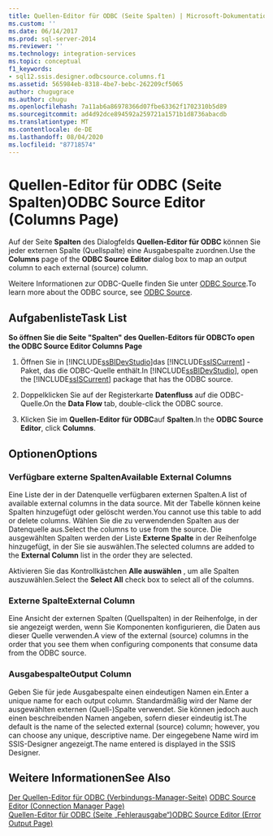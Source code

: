 ```yaml
---
title: Quellen-Editor für ODBC (Seite Spalten) | Microsoft-Dokumentation
ms.custom: ''
ms.date: 06/14/2017
ms.prod: sql-server-2014
ms.reviewer: ''
ms.technology: integration-services
ms.topic: conceptual
f1_keywords:
- sql12.ssis.designer.odbcsource.columns.f1
ms.assetid: 565984eb-8318-4be7-bebc-262209cf5065
author: chugugrace
ms.author: chugu
ms.openlocfilehash: 7a11ab6a86978366d07fbe63362f1702310b5d89
ms.sourcegitcommit: ad4d92dce894592a259721a1571b1d8736abacdb
ms.translationtype: MT
ms.contentlocale: de-DE
ms.lasthandoff: 08/04/2020
ms.locfileid: "87718574"
---
```

# <a name="odbc-source-editor-columns-page"></a><span data-ttu-id="20aad-102">Quellen-Editor für ODBC (Seite Spalten)</span><span class="sxs-lookup"><span data-stu-id="20aad-102">ODBC Source Editor (Columns Page)</span></span>
  <span data-ttu-id="20aad-103">Auf der Seite **Spalten** des Dialogfelds **Quellen-Editor für ODBC** können Sie jeder externen Spalte (Quellspalte) eine Ausgabespalte zuordnen.</span><span class="sxs-lookup"><span data-stu-id="20aad-103">Use the **Columns** page of the **ODBC Source Editor** dialog box to map an output column to each external (source) column.</span></span>  
  
 <span data-ttu-id="20aad-104">Weitere Informationen zur ODBC-Quelle finden Sie unter [ODBC Source](data-flow/odbc-source.md).</span><span class="sxs-lookup"><span data-stu-id="20aad-104">To learn more about the ODBC source, see [ODBC Source](data-flow/odbc-source.md).</span></span>  
  
## <a name="task-list"></a><span data-ttu-id="20aad-105">Aufgabenliste</span><span class="sxs-lookup"><span data-stu-id="20aad-105">Task List</span></span>  
 <span data-ttu-id="20aad-106">**So öffnen Sie die Seite "Spalten" des Quellen-Editors für ODBC**</span><span class="sxs-lookup"><span data-stu-id="20aad-106">**To open the ODBC Source Editor Columns Page**</span></span>  
  
1.  <span data-ttu-id="20aad-107">Öffnen Sie in [!INCLUDE[ssBIDevStudio](../includes/ssbidevstudio-md.md)]das [!INCLUDE[ssISCurrent](../includes/ssiscurrent-md.md)] -Paket, das die ODBC-Quelle enthält.</span><span class="sxs-lookup"><span data-stu-id="20aad-107">In [!INCLUDE[ssBIDevStudio](../includes/ssbidevstudio-md.md)], open the [!INCLUDE[ssISCurrent](../includes/ssiscurrent-md.md)] package that has the ODBC source.</span></span>  
  
2.  <span data-ttu-id="20aad-108">Doppelklicken Sie auf der Registerkarte **Datenfluss** auf die ODBC-Quelle.</span><span class="sxs-lookup"><span data-stu-id="20aad-108">On the **Data Flow** tab, double-click the ODBC source.</span></span>  
  
3.  <span data-ttu-id="20aad-109">Klicken Sie im **Quellen-Editor für ODBC**auf **Spalten**.</span><span class="sxs-lookup"><span data-stu-id="20aad-109">In the **ODBC Source Editor**, click **Columns**.</span></span>  
  
## <a name="options"></a><span data-ttu-id="20aad-110">Optionen</span><span class="sxs-lookup"><span data-stu-id="20aad-110">Options</span></span>  
  
### <a name="available-external-columns"></a><span data-ttu-id="20aad-111">Verfügbare externe Spalten</span><span class="sxs-lookup"><span data-stu-id="20aad-111">Available External Columns</span></span>  
 <span data-ttu-id="20aad-112">Eine Liste der in der Datenquelle verfügbaren externen Spalten.</span><span class="sxs-lookup"><span data-stu-id="20aad-112">A list of available external columns in the data source.</span></span> <span data-ttu-id="20aad-113">Mit der Tabelle können keine Spalten hinzugefügt oder gelöscht werden.</span><span class="sxs-lookup"><span data-stu-id="20aad-113">You cannot use this table to add or delete columns.</span></span> <span data-ttu-id="20aad-114">Wählen Sie die zu verwendenden Spalten aus der Datenquelle aus.</span><span class="sxs-lookup"><span data-stu-id="20aad-114">Select the columns to use from the source.</span></span> <span data-ttu-id="20aad-115">Die ausgewählten Spalten werden der Liste **Externe Spalte** in der Reihenfolge hinzugefügt, in der Sie sie auswählen.</span><span class="sxs-lookup"><span data-stu-id="20aad-115">The selected columns are added to the **External Column** list in the order they are selected.</span></span>  
  
 <span data-ttu-id="20aad-116">Aktivieren Sie das Kontrollkästchen **Alle auswählen** , um alle Spalten auszuwählen.</span><span class="sxs-lookup"><span data-stu-id="20aad-116">Select the **Select All** check box to select all of the columns.</span></span>  
  
### <a name="external-column"></a><span data-ttu-id="20aad-117">Externe Spalte</span><span class="sxs-lookup"><span data-stu-id="20aad-117">External Column</span></span>  
 <span data-ttu-id="20aad-118">Eine Ansicht der externen Spalten (Quellspalten) in der Reihenfolge, in der sie angezeigt werden, wenn Sie Komponenten konfigurieren, die Daten aus dieser Quelle verwenden.</span><span class="sxs-lookup"><span data-stu-id="20aad-118">A view of the external (source) columns in the order that you see them when configuring components that consume data from the ODBC source.</span></span>  
  
### <a name="output-column"></a><span data-ttu-id="20aad-119">Ausgabespalte</span><span class="sxs-lookup"><span data-stu-id="20aad-119">Output Column</span></span>  
 <span data-ttu-id="20aad-120">Geben Sie für jede Ausgabespalte einen eindeutigen Namen ein.</span><span class="sxs-lookup"><span data-stu-id="20aad-120">Enter a unique name for each output column.</span></span> <span data-ttu-id="20aad-121">Standardmäßig wird der Name der ausgewählten externen (Quell-)Spalte verwendet. Sie können jedoch auch einen beschreibenden Namen angeben, sofern dieser eindeutig ist.</span><span class="sxs-lookup"><span data-stu-id="20aad-121">The default is the name of the selected external (source) column; however, you can choose any unique, descriptive name.</span></span> <span data-ttu-id="20aad-122">Der eingegebene Name wird im SSIS-Designer angezeigt.</span><span class="sxs-lookup"><span data-stu-id="20aad-122">The name entered is displayed in the SSIS Designer.</span></span>  
  
## <a name="see-also"></a><span data-ttu-id="20aad-123">Weitere Informationen</span><span class="sxs-lookup"><span data-stu-id="20aad-123">See Also</span></span>  
 <span data-ttu-id="20aad-124">[Der Quellen-Editor für ODBC &#40;Verbindungs-Manager-Seite&#41;](../../2014/integration-services/odbc-source-editor-connection-manager-page.md) </span><span class="sxs-lookup"><span data-stu-id="20aad-124">[ODBC Source Editor &#40;Connection Manager Page&#41;](../../2014/integration-services/odbc-source-editor-connection-manager-page.md) </span></span>  
 [<span data-ttu-id="20aad-125">Quellen-Editor für ODBC &#40;Seite „Fehlerausgabe“&#41;</span><span class="sxs-lookup"><span data-stu-id="20aad-125">ODBC Source Editor &#40;Error Output Page&#41;</span></span>](../../2014/integration-services/odbc-source-editor-error-output-page.md)  
  
  
